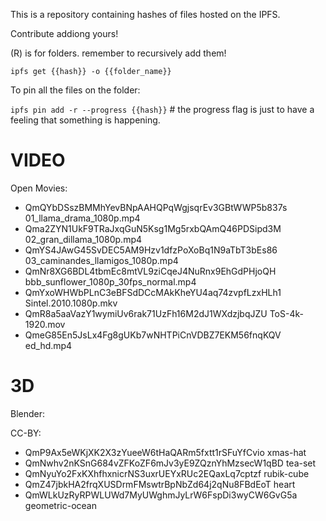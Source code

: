 This is a repository containing hashes of files hosted on the IPFS.

Contribute addiong yours!

(R) is for folders. remember to recursively add them!

`ipfs get {{hash}} -o {{folder_name}}`

To pin all the files on the folder:

`ipfs pin add -r --progress {{hash}}` # the progress flag is just to have a feeling that something is happening.

# VIDEO
Open Movies:
- QmQYbDSszBMMhYevBNpAAHQPqWgjsqrEv3GBtWWP5b837s 01_llama_drama_1080p.mp4
- Qma2ZYN1UkF9TRaJxqGuN5Ksg1Mg5rxbQAmQ46PDSipd3M 02_gran_dillama_1080p.mp4
- QmYS4JAwG45SvDEC5AM9Hzv1dfzPoXoBq1N9aTbT3bEs86 03_caminandes_llamigos_1080p.mp4
- QmNr8XG6BDL4tbmEc8mtVL9ziCqeJ4NuRnx9EhGdPHjoQH bbb_sunflower_1080p_30fps_normal.mp4
- QmYxoWHWbPLnC3eBFSdDCcMAkKheYU4aq74zvpfLzxHLh1 Sintel.2010.1080p.mkv
- QmR8a5aaVazY1wymiUv6rak71UzFh16M2dJ1WXdzjbqJZU ToS-4k-1920.mov
- QmeG85En5JsLx4Fg8gUKb7wNHTPiCnVDBZ7EKM56fnqKQV ed_hd.mp4

# 3D
 Blender:

 CC-BY:
 - QmP9Ax5eWKjXK2X3zYueeW6tHaQARm5fxtt1rSFuYfCvio xmas-hat
 - QmNwhv2nKSnG684vZFKoZF6mJv3yE9ZQznYhMzsecW1qBD tea-set
 - QmNyuYo2FxKXhfhxnicrNS3uxrUEYxRUc2EQaxLq7cptzf rubik-cube
 - QmZ47jbkHA2frqXUSDrmFMswtrBpNbZd64j2qNu8FBdEoT heart
 - QmWLkUzRyRPWLUWd7MyUWghmJyLrW6FspDi3wyCW6GvG5a geometric-ocean
 
